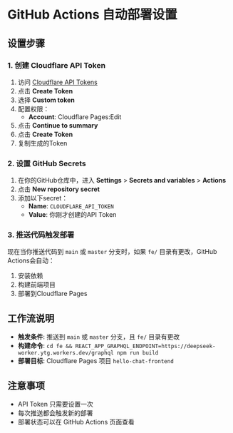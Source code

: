 # GitHub Actions 自动部署设置

## 设置步骤

### 1. 创建 Cloudflare API Token

1. 访问 [Cloudflare API Tokens](https://dash.cloudflare.com/profile/api-tokens)
2. 点击 **Create Token**
3. 选择 **Custom token**
4. 配置权限：
   - **Account**: Cloudflare Pages:Edit
5. 点击 **Continue to summary**
6. 点击 **Create Token**
7. 复制生成的Token

### 2. 设置 GitHub Secrets

1. 在你的GitHub仓库中，进入 **Settings** > **Secrets and variables** > **Actions**
2. 点击 **New repository secret**
3. 添加以下secret：
   - **Name**: `CLOUDFLARE_API_TOKEN`
   - **Value**: 你刚才创建的API Token

### 3. 推送代码触发部署

现在当你推送代码到 `main` 或 `master` 分支时，如果 `fe/` 目录有更改，GitHub Actions会自动：

1. 安装依赖
2. 构建前端项目
3. 部署到Cloudflare Pages

## 工作流说明

- **触发条件**: 推送到 `main` 或 `master` 分支，且 `fe/` 目录有更改
- **构建命令**: `cd fe && REACT_APP_GRAPHQL_ENDPOINT=https://deepseek-worker.ytg.workers.dev/graphql npm run build`
- **部署目标**: Cloudflare Pages 项目 `hello-chat-frontend`

## 注意事项

- API Token 只需要设置一次
- 每次推送都会触发新的部署
- 部署状态可以在 GitHub Actions 页面查看
